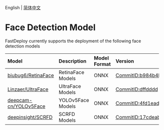 English | [简体中文](README.md)
# Face Detection Model 

FastDeploy currently supports the deployment of the following face detection models


| Model | Description | Model Format | Version |
| :--- | :--- | :------- | :--- |
| [biubug6/RetinaFace](./retinaface) | RetinaFace Models | ONNX | [CommitID:b984b4b](https://github.com/biubug6/Pytorch_Retinaface/commit/b984b4b) |
| [Linzaer/UltraFace](./ultraface) | UltraFace Models | ONNX |[CommitID:dffdddd](https://github.com/Linzaer/Ultra-Light-Fast-Generic-Face-Detector-1MB/commit/dffdddd) |
| [deepcam-cn/YOLOv5Face](./yolov5face) | YOLOv5Face Models | ONNX | [CommitID:4fd1ead](https://github.com/deepcam-cn/yolov5-face/commit/4fd1ead) |
| [deepinsight/SCRFD](./scrfd) | SCRFD Models | ONNX | [CommitID:17cdeab](https://github.com/deepinsight/insightface/tree/17cdeab12a35efcebc2660453a8cbeae96e20950) |

